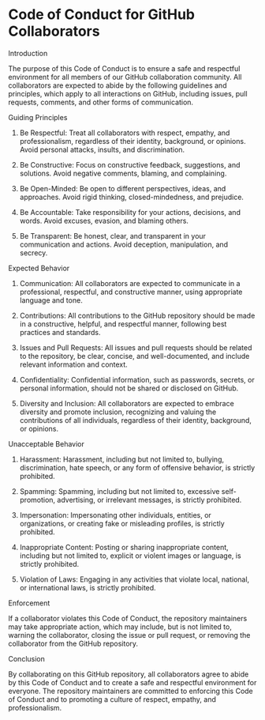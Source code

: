# Code of Conduct for GitHub Collaborators

Introduction

The purpose of this Code of Conduct is to ensure a safe and respectful environment for all members of our GitHub collaboration community. All collaborators are expected to abide by the following guidelines and principles, which apply to all interactions on GitHub, including issues, pull requests, comments, and other forms of communication.

Guiding Principles

1. Be Respectful: Treat all collaborators with respect, empathy, and professionalism, regardless of their identity, background, or opinions. Avoid personal attacks, insults, and discrimination.

2. Be Constructive: Focus on constructive feedback, suggestions, and solutions. Avoid negative comments, blaming, and complaining.

3. Be Open-Minded: Be open to different perspectives, ideas, and approaches. Avoid rigid thinking, closed-mindedness, and prejudice.

4. Be Accountable: Take responsibility for your actions, decisions, and words. Avoid excuses, evasion, and blaming others.

5. Be Transparent: Be honest, clear, and transparent in your communication and actions. Avoid deception, manipulation, and secrecy.

Expected Behavior

1. Communication: All collaborators are expected to communicate in a professional, respectful, and constructive manner, using appropriate language and tone.

2. Contributions: All contributions to the GitHub repository should be made in a constructive, helpful, and respectful manner, following best practices and standards.

3. Issues and Pull Requests: All issues and pull requests should be related to the repository, be clear, concise, and well-documented, and include relevant information and context.

4. Confidentiality: Confidential information, such as passwords, secrets, or personal information, should not be shared or disclosed on GitHub.

5. Diversity and Inclusion: All collaborators are expected to embrace diversity and promote inclusion, recognizing and valuing the contributions of all individuals, regardless of their identity, background, or opinions.

Unacceptable Behavior

1. Harassment: Harassment, including but not limited to, bullying, discrimination, hate speech, or any form of offensive behavior, is strictly prohibited.

2. Spamming: Spamming, including but not limited to, excessive self-promotion, advertising, or irrelevant messages, is strictly prohibited.

3. Impersonation: Impersonating other individuals, entities, or organizations, or creating fake or misleading profiles, is strictly prohibited.

4. Inappropriate Content: Posting or sharing inappropriate content, including but not limited to, explicit or violent images or language, is strictly prohibited.

5. Violation of Laws: Engaging in any activities that violate local, national, or international laws, is strictly prohibited.

Enforcement

If a collaborator violates this Code of Conduct, the repository maintainers may take appropriate action, which may include, but is not limited to, warning the collaborator, closing the issue or pull request, or removing the collaborator from the GitHub repository.

Conclusion

By collaborating on this GitHub repository, all collaborators agree to abide by this Code of Conduct and to create a safe and respectful environment for everyone. The repository maintainers are committed to enforcing this Code of Conduct and to promoting a culture of respect, empathy, and professionalism.
